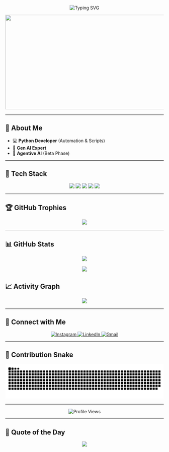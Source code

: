 <!-- Header Banner -->
<p align="center">
  <img src="https://readme-typing-svg.herokuapp.com?font=Fira+Code&weight=700&size=30&pause=1000&color=00F5FF&center=true&vCenter=true&width=700&lines=Hi,+I'm+Sagnik+Das+👋;Python+Developer;Gen+AI+Expert;Agentive+AI+(Beta+Phase);Welcome+to+my+GitHub!" alt="Typing SVG" />
</p>

<!-- Cool Banner GIF -->
<p align="center">
  <img src="https://media.giphy.com/media/L1R1tvI9svkIWwpVYr/giphy.gif" width="600" height="300">
</p>

---

## 🌈 **About Me**
- 💻 **Python Developer** (Automation & Scripts)
- 🤖 **Gen AI Expert**
- 🤖 **Agentive AI** (Beta Phase)

---

## 🚀 **Tech Stack**
<p align="center">
  <img src="https://img.shields.io/badge/Python-FFD43B?style=for-the-badge&logo=python&logoColor=306998" />
  <img src="https://img.shields.io/badge/Git-F05032?style=for-the-badge&logo=git&logoColor=white" />
  <img src="https://img.shields.io/badge/GitHub-181717?style=for-the-badge&logo=github&logoColor=white" />
  <img src="https://img.shields.io/badge/Generative%20AI-8A2BE2?style=for-the-badge&logo=openai&logoColor=white" />
  <img src="https://img.shields.io/badge/Agentive%20AI-FF4500?style=for-the-badge&logo=ai&logoColor=white" />
</p>

---

## 🏆 **GitHub Trophies**
<p align="center">
  <img src="https://github-profile-trophy.vercel.app/?username=sagnikdas&theme=onedark&row=1&column=6" />
</p>

---

## 📊 **GitHub Stats**
<p align="center">
  <img src="https://github-readme-stats.vercel.app/api?username=sagnikdas&show_icons=true&theme=tokyonight" width="48%" />
</p>

<p align="center">
  <img src="https://github-readme-stats.vercel.app/api/top-langs/?username=sagnikdas&layout=compact&theme=tokyonight&hide_border=true" width="50%" />
</p>

## 📈 **Activity Graph**
<p align="center">
  <img src="https://github-readme-activity-graph.vercel.app/graph?username=dsagnik&theme=tokyo-night&hide_border=true" width="95%"/>
</p>

---

## 🔗 **Connect with Me**
<p align="center">
  <a href="https://instagram.com/dsagnik_" target="_blank">
    <img src="https://img.icons8.com/fluency/48/000000/instagram-new.png" alt="Instagram"/>
  </a>
  <a href="https://linkedin.com/in/dsagnik" target="_blank">
    <img src="https://img.icons8.com/color/48/000000/linkedin.png" alt="LinkedIn"/>
  </a>
  <a href="mailto:sagnikedu@gmail.com">
    <img src="https://img.icons8.com/fluency/48/000000/gmail-new.png" alt="Gmail"/>
  </a>
</p>

---

## 🐍 **Contribution Snake**
<p align="center">
  <img src="https://github.com/Platane/snk/raw/output/github-contribution-grid-snake.svg" alt="snake animation" />
</p>

---

<p align="center">
  <img src="https://komarev.com/ghpvc/?username=YourUsername&label=Profile+Views&color=blue&style=flat-square" alt="Profile Views" />
</p>

---

## 📜 **Quote of the Day**
<p align="center">
  <img src="https://quotes-github-readme.vercel.app/api?type=horizontal&theme=tokyonight" />
</p>

